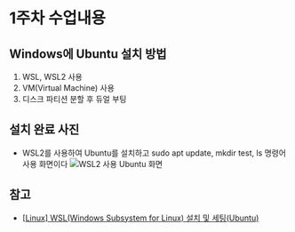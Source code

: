 # 1주차 수업내용

## Windows에 Ubuntu 설치 방법

1. WSL, WSL2 사용
2. VM(Virtual Machine) 사용
3. 디스크 파티션 분할 후 듀얼 부팅

## 설치 완료 사진
- WSL2를 사용하여 Ubuntu를 설치하고 sudo apt update, mkdir test, ls 명령어 사용 화면이다
![WSL2 사용 Ubuntu 화면](https://github.com/user-attachments/assets/5435b528-4d36-44b2-bb45-a4dc2a184486)

## 참고 
- [[Linux] WSL(Windows Subsystem for Linux) 설치 및 세팅(Ubuntu)](https://backendcode.tistory.com/255)